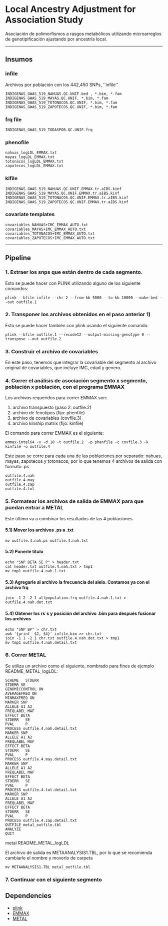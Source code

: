 # Local Ancestry Adjustment for Association Study

Asociación de polimorfismos a rasgos metabólicos utilizando
microarreglos de genotipificación ajustando por ancestría local.


***

## Insumos

### infile
Archivos por población con los 442,450 SNPs, ''infile''

    INDIGENAS_GWAS_519_NAHUAS.QC.UNIF.bed , *.bim, *.fam
    INDIGENAS_GWAS_519_MAYAS.QC.UNIF, *.bim, *.fam
    INDIGENAS_GWAS_519_TOTONACOS.QC.UNIF, *.bim, *.fam
    INDIGENAS_GWAS_519_ZAPOTECOS.QC.UNIF, *.bim, *.fam

### frq file

    INDIGENAS_GWAS_519_TODASPOB.QC.UNIF.frq

### phenofile

    nahuas_logLDL_EMMAX.txt
    mayas_logLDL_EMMAX.txt
    totonacos_logLDL_EMMAX.txt
    zapotecos_logLDL_EMMAX.txt

### kifile

    INDIGENAS_GWAS_519_NAHUAS.QC.UNIF.EMMAX.tr.aIBS.kinf
    INDIGENAS_GWAS_519_MAYAS.QC.UNIF.EMMAX.tr.aIBS.kinf
    INDIGENAS_GWAS_519_TOTONACOS.QC.UNIF.EMMAX.tr.aIBS.kinf
    INDIGENAS_GWAS_519_ZAPOTECOS.QC.UNIF.EMMAX.tr.aIBS.kinf

### covariate templates

    covariables_NAHUAS+IMC_EMMAX_AUTO.txt
    covariables_MAYAS+IMC_EMMAX_AUTO.txt
    covariables_TOTONACOS+IMC_EMMAX_AUTO.txt
    covariables_ZAPOTECOS+IMC_EMMAX_AUTO.txt




***



## Pipeline

### 1. Extraer los snps que están dentro de cada segmento. 


Esto se puede hacer con PLINK utilizando alguno de los siguiente comandos:

    plink --bfile infile --chr 2 --from-kb 5000 --to-kb 10000 --make-bed --out outfile.1

### 2. Transponer los archivos obtenidos en el paso anterior 1)


Esto se puede hacer también con plink usando el siguiente comando: 

    plink --bfile outfile.1 --recode12 --output-missing-genotype 0 --transpose --out outfile.2

### 3. Construir el archivo de covariables


En este paso, tenemos que integrar la covariable del segmento al
archivo original de covariables, que incluye IMC, edad y genero.

### 4. Correr el análisis de asociación segmento x segmento, población x población, con el programa EMMAX


Los archivos requeridos para correr EMMAX son:

1. archivo transpuesto (paso 2: outfile.2)
2. archivo de fenotipos (fijo: phenfile)
3. archivo de covariables (covfile.3)
4. archivo kinship matrix (fijo: kinfile)

El comando para correr EMMAX es el siguiente:

    emmax-intel64 -v -d 10 -t outfile.2  -p phenfile -c covfile.3 -k kinfile -o outfile.4

Este paso se corre para cada una de las poblaciones por separado:
nahuas, mayas, zapotecos y totonacos, por lo que tenemos 4 archivos de
salida con formato .ps

    outfile.4.nah
    outfile.4.may
    outfile.4.zap
    outfile.4.tot

### 5. Formatear los archivos de salida de EMMAX para que puedan entrar a METAL

Este último va a combinar los resultados de las 4 poblaciones.

#### 5.1) Mover los archivos .ps a .txt

    mv outfile.4.nah.ps outfile.4.nah.txt

#### 5.2) Ponerle título

    echo "SNP BETA SE P" > header.txt
    cat header.txt outfile.4.nah.txt > tmp1
    mv tmp1 outfile.4.nah.1.txt

#### 5.3) Agregarle al archivo la frecuencia del alelo. Contamos ya con el archivo frq

    join -1 2 -2 1 allpopulation.frq outfile.4.nah.1.txt > outfile.4.nah.det.txt

#### 5.4) Obtener los rs´s y posición del archivo .bim para después fusionar los archivos

    echo "SNP BP" > chr.txt
    awk '{print  $2, $4}' infile.bim >> chr.txt
    join -1 1 -2 1 chr.txt outfile.4.nah.det.txt > tmp1
    mv tmp1 outfile.4.nah.detail.txt 



### 6. Correr METAL

Se utiliza un archivo como el siguiente, nombrado para fines de
ejemplo README_METAL_logLDL:

    SCHEME   STDERR
    STDERR SE
    GENOMICCONTROL ON
    AVERAGEFREQ ON
    MINMAXFREQ ON
    MARKER SNP
    ALLELE A1 A2
    FREQLABEL MAF
    EFFECT BETA
    STDERR   SE
    PVAL     P
    PROCESS outfile.4.nah.detail.txt
    MARKER SNP
    ALLELE A1 A2
    FREQLABEL MAF
    EFFECT BETA
    STDERR   SE
    PVAL     P
    PROCESS outfile.4.may.detail.txt
    MARKER SNP
    ALLELE A1 A2
    FREQLABEL MAF
    EFFECT BETA
    STDERR   SE
    PVAL     P
    PROCESS outfile.4.tot.detail.txt 
    MARKER SNP
    ALLELE A1 A2
    FREQLABEL MAF
    EFFECT BETA
    STDERR   SE
    PVAL     P
    PROCESS outfile.4.zap.detail.txt 
    OUTFILE metal_outfile.tbl
    ANALYZE
    QUIT

metal README_METAL_logLDL

El archivo de salida es METAANALYSIS1.TBL, por lo que se recomienda
cambiarle el nombre y moverlo de carpeta

    mv METAANALYSIS1.TBL metal_outfile.tbl

### 7. Continuar con el siguiente segmento




## Dependencies

- [plink](http://pngu.mgh.harvard.edu/~purcell/plink/)
- [EMMAX](http://www.sph.umich.edu/csg/kang/emmax/download/index.html)
- [METAL](http://www.sph.umich.edu/csg/abecasis/metal/)
